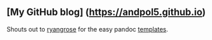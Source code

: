 ## [My GitHub blog] (https://andpol5.github.io)


Shouts out to [ryangrose](https://github.com/ryangrose) for the easy pandoc [templates](https://github.com/ryangrose/easy-pandoc-templates).
